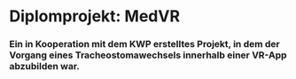 # Diplomprojekt: MedVR
### Ein in Kooperation mit dem KWP erstelltes Projekt, in dem der Vorgang eines Tracheostomawechsels innerhalb einer VR-App abzubilden war.
